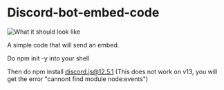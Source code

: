 # Discord-bot-embed-code

![What it should look like](https://cdn.discordapp.com/attachments/895422838255788035/895889835322130442/Capturewdwq2rr.PNG)

A simple code that will send an embed.

Do npm init -y into your shell

Then do npm install discord.js@12.5.1  (This does not work on v13, you will get the error "cannont find module node:events")
